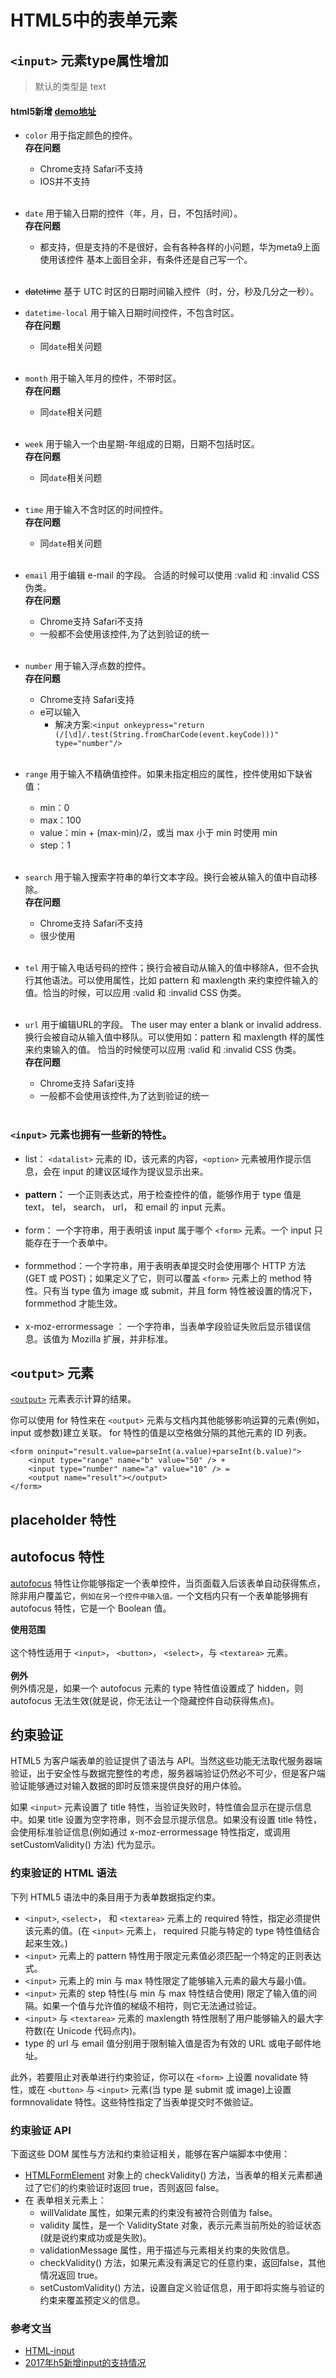 # HTML5中的表单元素

## `<input>` 元素type属性增加

> 默认的类型是 text

#### html5新增 [demo地址](http://sandbox.runjs.cn/show/hfeawni7)

- `color` 用于指定颜色的控件。<br>
  **存在问题**
  - Chrome支持 Safari不支持
  - IOS并不支持
  <br><br>
- `date` 用于输入日期的控件（年，月，日，不包括时间）。<br>
  **存在问题**
  - 都支持，但是支持的不是很好，会有各种各样的小问题，华为meta9上面使用该控件 基本上面目全非，有条件还是自己写一个。
  <br><br>
- ~~datetime~~ 基于 UTC 时区的日期时间输入控件（时，分，秒及几分之一秒）。

- `datetime-local` 用于输入日期时间控件，不包含时区。<br>
  **存在问题**
  - 同`date`相关问题
  <br><br>

- `month` 用于输入年月的控件，不带时区。<br>
  **存在问题**
  - 同`date`相关问题
    <br><br>

- `week` 用于输入一个由星期-年组成的日期，日期不包括时区。<br>
  **存在问题**
  - 同`date`相关问题
    <br><br>
- `time` 用于输入不含时区的时间控件。<br>
  **存在问题**
  - 同`date`相关问题
    <br><br>

- `email` 用于编辑 e-mail 的字段。 合适的时候可以使用 :valid 和 :invalid CSS 伪类。<br>
  **存在问题**
  - Chrome支持 Safari不支持
  - 一般都不会使用该控件,为了达到验证的统一  <br><br>

- `number` 用于输入浮点数的控件。<br>
  **存在问题**
  - Chrome支持 Safari支持
  - e可以输入
    - 解决方案:`<input onkeypress="return (/[\d]/.test(String.fromCharCode(event.keyCode)))" type="number"/>`
  <br><br>

- `range` 用于输入不精确值控件。如果未指定相应的属性，控件使用如下缺省值：
    - min：0
    - max：100
    - value：min + (max-min)/2，或当 max 小于 min 时使用 min
    - step：1
    <br><br>

- `search` 用于输入搜索字符串的单行文本字段。换行会被从输入的值中自动移除。<br>
  **存在问题**
  - Chrome支持 Safari不支持
  - 很少使用
  <br><br>

- `tel` 用于输入电话号码的控件；换行会被自动从输入的值中移除A，但不会执行其他语法。可以使用属性，比如 pattern 和 maxlength 来约束控件输入的值。恰当的时候，可以应用 :valid 和 :invalid CSS 伪类。<br> <br>  

- `url` 用于编辑URL的字段。 The user may enter a blank or invalid address. 换行会被自动从输入值中移队。可以使用如：pattern 和 maxlength 样的属性来约束输入的值。 恰当的时候使可以应用 :valid 和 :invalid CSS 伪类。<br>
  **存在问题**
  - Chrome支持 Safari支持
  - 一般都不会使用该控件,为了达到验证的统一
<br><br>

###  `<input>` 元素也拥有一些新的特性。  
  - list： `<datalist>` 元素的 ID，该元素的内容，`<option>` 元素被用作提示信息，会在 input 的建议区域作为提议显示出来。<br><br>
  - **pattern：** 一个正则表达式，用于检查控件的值，能够作用于 type 值是 text， tel， search， url， 和 email 的 input 元素。<br><br>
  - form： 一个字符串，用于表明该 input 属于哪个 `<form>` 元素。一个 input 只能存在于一个表单中。<br><br>
  - formmethod：一个字符串，用于表明表单提交时会使用哪个 HTTP 方法 (GET 或 POST)；如果定义了它，则可以覆盖  `<form>` 元素上的 method 特性。只有当 type 值为 image 或 submit，并且 form 特性被设置的情况下， formmethod 才能生效。<br><br>
  - x-moz-errormessage ： 一个字符串，当表单字段验证失败后显示错误信息。该值为 Mozilla 扩展，并非标准。

## `<output>` 元素
  [`<output>`](https://developer.mozilla.org/zh-CN/docs/Web/HTML/Element/output) 元素表示计算的结果。


  你可以使用 for 特性来在 `<output>` 元素与文档内其他能够影响运算的元素(例如，input 或参数)建立关联。 for 特性的值是以空格做分隔的其他元素的 ID 列表。

    <form oninput="result.value=parseInt(a.value)+parseInt(b.value)">
        <input type="range" name="b" value="50" /> +
        <input type="number" name="a" value="10" /> =
        <output name="result"></output>
    </form>

## placeholder 特性

## autofocus 特性
[autofocus](https://developer.mozilla.org/zh-CN/docs/Web/HTML/Element/input#attr-autofocus) 特性让你能够指定一个表单控件，当页面载入后该表单自动获得焦点，除非用户覆盖它，`例如在另一个控件中输入值。`一个文档内只有一个表单能够拥有 autofocus 特性，它是一个 Boolean 值。

**使用范围**<br>   
这个特性适用于 `<input>`， `<button>`， `<select>`，与 `<textarea>` 元素。<br><br>
**例外**<br>
例外情况是，如果一个 autofocus 元素的 type 特性值设置成了 hidden，则 autofocus 无法生效(就是说，你无法让一个隐藏控件自动获得焦点)。

## 约束验证
HTML5 为客户端表单的验证提供了语法与 API。当然这些功能无法取代服务器端验证，出于安全性与数据完整性的考虑，服务器端验证仍然必不可少，但是客户端验证能够通过对输入数据的即时反馈来提供良好的用户体验。

如果 `<input>` 元素设置了 title 特性，当验证失败时，特性值会显示在提示信息中。如果 title 设置为空字符串，则不会显示提示信息。如果没有设置 title 特性，会使用标准验证信息(例如通过 x-moz-errormessage 特性指定，或调用 setCustomValidity() 方法) 代为显示。

### 约束验证的 HTML 语法
下列 HTML5 语法中的条目用于为表单数据指定约束。

- `<input>`, `<select>`， 和 `<textarea>` 元素上的 required 特性，指定必须提供该元素的值。(在  `<input>` 元素上， required 只能与特定的 type 特性值结合起来生效。)
- `<input>` 元素上的 pattern 特性用于限定元素值必须匹配一个特定的正则表达式。
- `<input>` 元素上的 min 与 max 特性限定了能够输入元素的最大与最小值。
- `<input>` 元素的 step 特性(与 min 与 max 特性结合使用) 限定了输入值的间隔。如果一个值与允许值的梯级不相符，则它无法通过验证。
- `<input>` 与 `<textarea>` 元素的 maxlength 特性限制了用户能够输入的最大字符数(在 Unicode 代码点内)。
- type 的 url 与 email 值分别用于限制输入值是否为有效的 URL 或电子邮件地址。


此外，若要阻止对表单进行约束验证，你可以在   `<form>` 上设置 novalidate 特性，或在  `<button>` 与 `<input>` 元素(当 type 是 submit 或 image)上设置 formnovalidate 特性。这些特性指定了当表单提交时不做验证。

### 约束验证 API
下面这些 DOM 属性与方法和约束验证相关，能够在客户端脚本中使用：

- [HTMLFormElement](https://developer.mozilla.org/zh-CN/docs/Web/API/HTMLFormElement) 对象上的 checkValidity() 方法，当表单的相关元素都通过了它们的约束验证时返回 true，否则返回 false。
- 在 表单相关元素上：
  - willValidate 属性，如果元素的约束没有被符合则值为 false。
  - validity 属性，是一个 ValidityState 对象，表示元素当前所处的验证状态(就是说约束成功或是失败)。
  - validationMessage 属性，用于描述与元素相关约束的失败信息。
  - checkValidity() 方法，如果元素没有满足它的任意约束，返回false，其他情况返回 true。
  - setCustomValidity() 方法，设置自定义验证信息，用于即将实施与验证的约束来覆盖预定义的信息。

### 参考文当
- [HTML-input](https://developer.mozilla.org/zh-CN/docs/Web/HTML/Element/input)
- [2017年h5新增input的支持情况](http://www.cnblogs.com/mrzhu/p/7844514.html)

